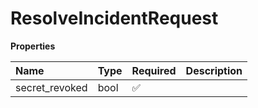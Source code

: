 # ResolveIncidentRequest

**Properties**

| Name           | Type | Required | Description |
| :------------- | :--- | :------- | :---------- |
| secret_revoked | bool | ✅       |             |

<!-- This file was generated by liblab | https://liblab.com/ -->
